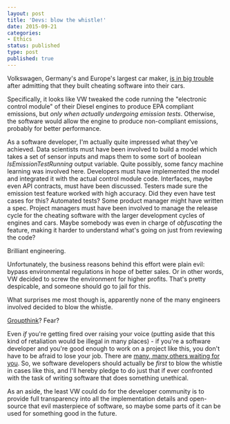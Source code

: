 ```yaml
---
layout: post
title: 'Devs: blow the whistle!'
date: 2015-09-21 
categories:
- Ethics
status: published
type: post
published: true
---
```


Volkswagen, Germany's and Europe's largest car maker, [is in big trouble](http://www.npr.org/sections/thetwo-way/2015/09/21/442174444/volkswagen-stock-plummets-as-ceo-apologizes-for-emissions-cheat) after admitting that they built cheating software into their cars.

<!-- more -->

Specifically, it looks like VW tweaked the code running the "electronic control module" of their Diesel engines to produce EPA compliant emissions, but *only when actually undergoing emission tests*. Otherwise, the software would allow the engine to produce non-compliant emissions, probably for better performance.

As a software developer, I'm actually quite impressed what they've achieved. Data scientists must have been involved to build a model which takes a set of sensor inputs and maps them to some sort of boolean *IsEmissionTestRunning* output variable. Quite possibly, some fancy machine learning was involved here. Developers must have implemented the model and integrated it with the actual control module code. Interfaces, maybe even API contracts, must have been discussed. Testers made sure the emission test feature worked with high accuracy. Did they even have test cases for this? Automated tests? Some product manager might have written a spec. Project managers must have been involved to manage the release cycle for the cheating software with the larger development cycles of engines and cars. Maybe somebody was even in charge of *obfuscating* the feature, making it harder to understand what's going on just from reviewing the code? 

Brilliant engineering.

Unfortunately, the business reasons behind this effort were plain evil: bypass environmental regulations in hope of better sales. Or in other words, VW decided to screw the environment for higher profits. That's pretty despicable, and someone should go to jail for this.

What surprises me most though is, apparently none of the many engineers involved decided to blow the whistle. 

[Groupthink](https://en.wikipedia.org/wiki/Groupthink)? Fear? 

Even *if* you're getting fired over raising your voice (putting aside that this kind of retaliation would be illegal in many places) - if you're a software developer and you're good enough to work on a project like this, you don't have to be afraid to lose your job. There are [many, many others waiting for you](http://careers.stackoverflow.com/jobs). So, we software developers should actually be *first* to blow the whistle in cases like this, and I'll hereby pledge to do just that if ever confronted with the task of writing software that does something unethical.

As an aside, the least VW could do for the developer community is to provide full transparency into all the implementation details and open-source that evil masterpiece of software, so maybe some parts of it can be used for something good in the future. 



